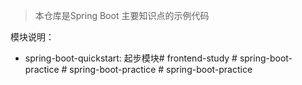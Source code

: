 > 本仓库是Spring Boot 主要知识点的示例代码
 
模块说明：
- spring-boot-quickstart: 起步模块#   f r o n t e n d - s t u d y  
 #   s p r i n g - b o o t - p r a c t i c e  
 #   s p r i n g - b o o t - p r a c t i c e  
 #   s p r i n g - b o o t - p r a c t i c e  
 